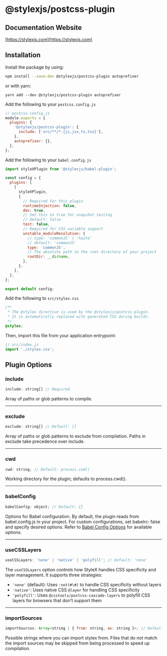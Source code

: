# @stylexjs/postcss-plugin

## Documentation Website

[https://stylexjs.com](https://stylexjs.com)

## Installation

Install the package by using:

```bash
npm install --save-dev @stylexjs/postcss-plugin autoprefixer
```

or with yarn:

```
yarn add --dev @stylexjs/postcss-plugin autoprefixer
```

Add the following to your `postcss.config.js`

```javascript
// postcss.config.js
module.exports = {
  plugins: {
    '@stylexjs/postcss-plugin': {
      include: ['src/**/*.{js,jsx,ts,tsx}'],
    },
    autoprefixer: {},
  },
};
```

Add the following to your `babel.config.js`

```javascript
import styleXPlugin from '@stylexjs/babel-plugin';

const config = {
  plugins: [
    [
      styleXPlugin,
      {
        // Required for this plugin
        runtimeInjection: false,
        dev: true,
        // Set this to true for snapshot testing
        // default: false
        test: false,
        // Required for CSS variable support
        unstable_moduleResolution: {
          // type: 'commonJS' | 'haste'
          // default: 'commonJS'
          type: 'commonJS',
          // The absolute path to the root directory of your project
          rootDir: __dirname,
        },
      },
    ],
  ],
};

export default config;
```

Add the following to `src/stylex.css`

```css
/**
 * The @stylex directive is used by the @stylexjs/postcss-plugin.
 * It is automatically replaced with generated CSS during builds.
 */
@stylex;
```

Then, import this file from your application entrypoint:

```javascript
// src/index.js
import './stylex.css';
```

## Plugin Options

### include

```js
include: string[] // Required
```

Array of paths or glob patterns to compile.

---

### exclude

```js
exclude: string[] // Default: []
```

Array of paths or glob patterns to exclude from compilation. Paths in exclude
take precedence over include.

---

### cwd

```js
cwd: string; // Default: process.cwd()
```

Working directory for the plugin; defaults to process.cwd().

---

### babelConfig

```js
babelConfig: object; // Default: {}
```

Options for Babel configuration. By default, the plugin reads from
babel.config.js in your project. For custom configurations, set babelrc: false
and specify desired options. Refer to
[Babel Config Options](https://babeljs.io/docs/options) for available options.

---

### useCSSLayers

```js
useCSSLayers: 'none' | 'native' | 'polyfill'; // Default: 'none'
```

The `useCSSLayers` option controls how StyleX handles CSS specificity and layer
management. It supports three strategies:

- `'none'` (default): Uses `:not(#\#)` to handle CSS specificity without layers
- `'native'`: Uses native CSS `@layer` for handling CSS specificity
- `'polyfill'`: Uses `@csstools/postcss-cascade-layers` to polyfill CSS layers
  for browsers that don't support them

---

### importSources

```js
importSources: Array<string | { from: string, as: string }>; // Default: ['@stylexjs/stylex', 'stylex']
```

Possible strings where you can import stylex from. Files that do not match the
import sources may be skipped from being processed to speed up compilation.
